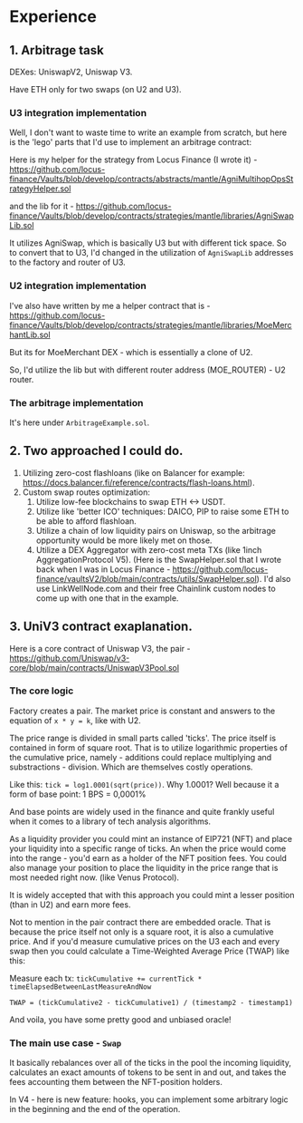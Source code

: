 # Experience

## 1. Arbitrage task

DEXes: UniswapV2, Uniswap V3.

Have ETH only for two swaps (on U2 and U3).

### U3 integration implementation

Well, I don't want to waste time to write an example from scratch, but here is the 'lego' parts that I'd use to implement an arbitrage contract:

Here is my helper for the strategy from Locus Finance (I wrote it) - https://github.com/locus-finance/Vaults/blob/develop/contracts/abstracts/mantle/AgniMultihopOpsStrategyHelper.sol 

and the lib for it - https://github.com/locus-finance/Vaults/blob/develop/contracts/strategies/mantle/libraries/AgniSwapLib.sol

It utilizes AgniSwap, which is basically U3 but with different tick space. So to convert that to U3, I'd changed in the utilization of `AgniSwapLib` addresses to the factory and router of U3.

### U2 integration implementation

I've also have written by me a helper contract that is - https://github.com/locus-finance/Vaults/blob/develop/contracts/strategies/mantle/libraries/MoeMerchantLib.sol

But its for MoeMerchant DEX - which is essentially a clone of U2.

So, I'd utilize the lib but with different router address (MOE_ROUTER) - U2 router.

### The arbitrage implementation

It's here under `ArbitrageExample.sol`.

## 2. Two approached I could do.

1) Utilizing zero-cost flashloans (like on Balancer for example: https://docs.balancer.fi/reference/contracts/flash-loans.html).
2) Custom swap routes optimization:
   1) Utilize low-fee blockchains to swap ETH <-> USDT.
   2) Utilize like 'better ICO' techniques: DAICO, PIP to raise some ETH to be able to afford flashloan.
   3) Utilize a chain of low liquidity pairs on Uniswap, so the arbitrage opportunity would be more likely met on those.
   4) Utilize a DEX Aggregator with zero-cost meta TXs (like 1inch AggregationProtocol V5). (Here is the SwapHelper.sol that I wrote back when I was in Locus Finance - https://github.com/locus-finance/vaultsV2/blob/main/contracts/utils/SwapHelper.sol). I'd also use LinkWellNode.com and their free Chainlink custom nodes to come up with one that in the example.

## 3. UniV3 contract exaplanation.

Here is a core contract of Uniswap V3, the pair - https://github.com/Uniswap/v3-core/blob/main/contracts/UniswapV3Pool.sol

### The core logic

Factory creates a pair. The market price is constant and answers to the equation of `x * y = k`, like with U2.

The price range is divided in small parts called 'ticks'. The price itself is contained in form of square root. That is to utilize logarithmic properties of the cumulative price, namely - additions could replace multiplying and substractions - division. Which are themselves costly operations.

Like this: `tick = log1.0001(sqrt(price))`. Why 1.0001? Well because it a form of base point: 1 BPS = 0,0001% 

And base points are widely used in the finance and quite frankly useful when it comes to a library of tech analysis algorithms.

As a liquidity provider you could mint an instance of EIP721 (NFT) and place your liquidity into a specific range of ticks. An when the price would come into the range - you'd earn as a holder of the NFT position fees. You could also manage your position to place the liquidity in the price range that is most needed right now. (like Venus Protocol).

It is widely accepted that with this approach you could mint a lesser position (than in U2) and earn more fees.

Not to mention in the pair contract there are embedded oracle. That is because the price itself not only is a square root, it is also a cumulative price. And if you'd measure cumulative prices on the U3 each and every swap then you could calculate a Time-Weighted Average Price (TWAP) like this:

Measure each tx: `tickCumulative += currentTick * timeElapsedBetweenLastMeasureAndNow`

`TWAP = (tickCumulative2 - tickCumulative1) / (timestamp2 - timestamp1)`

And voila, you have some pretty good and unbiased oracle!

### The main use case - `Swap`

It basically rebalances over all of the ticks in the pool the incoming liquidity, calculates an exact amounts of tokens to be sent in and out, and takes the fees accounting them between the NFT-position holders.

In V4 - here is new feature: hooks, you can implement some arbitrary logic in the beginning and the end of the operation.